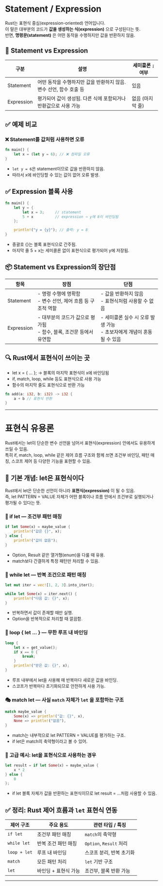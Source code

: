 # Statement / Expression

Rust는 표현식 중심(expression-oriented) 언어입니다.  
이 말은 대부분의 코드가 **값을 생성하는 식(expression)** 으로 구성된다는 뜻.  
반면, **명령문(statement)** 은 어떤 동작을 수행하지만 값을 반환하지 않음.

## 🧠 Statement vs Expression

| 구분        | 설명                                                                 | 세미콜론 `;` 여부 |
|-------------|----------------------------------------------------------------------|-------------------|
| Statement   | 어떤 동작을 수행하지만 값을 반환하지 않음. 변수 선언, 함수 호출 등     | 있음              |
| Expression  | 평가되어 값이 생성됨. 다른 식에 포함되거나 반환값으로 사용 가능         | 없음 (마지막 줄) |



## ✅ 예제 비교

### ❌ Statement를 값처럼 사용하면 오류
```rust
fn main() {
    let x = (let y = 6); // ❌ 컴파일 오류
}
```        

- `let y = 6`은 statement이므로 값을 반환하지 않음.
- 따라서 x에 바인딩할 수 있는 값이 없어 오류 발생.

## ✅ Expression 블록 사용
```rust
fn main() {
    let y = {
        let x = 3;     // statement
        5 + x          // expression → y에 8이 바인딩됨
    };

    println!("y = {y}"); // 출력: y = 8
}
```

- 중괄호 {}는 블록 표현식으로 간주됨.
- 마지막 줄 5 + x는 세미콜론 없이 표현식으로 평가되어 y에 저장됨.

## 📦 Statement vs Expression의 장단점

| 항목       | 장점                                                                 | 단점                                                                 |
|------------|----------------------------------------------------------------------|----------------------------------------------------------------------|
| Statement  | - 명령 수행에 명확함<br>- 변수 선언, 제어 흐름 등 구조적 역할        | - 값을 반환하지 않음<br>- 표현식처럼 사용할 수 없음                  |
| Expression | - 대부분의 코드가 값으로 평가됨<br>- 함수, 블록, 조건문 등에서 유연함 | - 세미콜론 실수 시 오류 발생 가능<br>- 초보자에게 개념이 혼동될 수 있음 |


## 🔍 Rust에서 표현식이 쓰이는 곳
- let x = { ... }; → 블록의 마지막 표현식이 x에 바인딩됨
- if, match, loop, while 등도 표현식으로 사용 가능
- 함수의 마지막 줄도 표현식으로 반환 가능
  
```rust
fn add(a: i32, b: i32) -> i32 {
    a + b // 표현식 반환
}
```
---


# 표현식 유용론

Rust에서는 let이 단순한 변수 선언을 넘어서 표현식(expression) 안에서도 유용하게 쓰일 수 있음.  
특히 if, match, loop, while 같은 제어 흐름 구조와 함께 쓰면 조건부 바인딩, 패턴 매칭, 스코프 제어 등 다양한 기능을 표현할 수 있음.

## 🧠 기본 개념: let은 표현식이다

Rust에서 let은 단순한 선언이 아니라 **표현식(expression)** 이 될 수 있음.  
즉, let PATTERN = VALUE 자체가 어떤 블록이나 흐름 안에서 조건부로 실행되거나 평가될 수 있다는 뜻.

### 🧩 if let — 조건부 패턴 매칭
```rust
if let Some(x) = maybe_value {
    println!("값은 {}", x);
} else {
    println!("값이 없음");
}
```

- Option, Result 같은 열거형(enum)을 다룰 때 유용.
- match보다 간결하게 특정 패턴만 처리할 수 있음.

### 🎯 while let — 반복 조건으로 패턴 매칭
```rust
let mut iter = vec![1, 2, 3].into_iter();

while let Some(x) = iter.next() {
    println!("다음 값: {}", x);
}
```

- 반복하면서 값이 존재할 때만 실행.
- Option을 반복적으로 처리할 때 깔끔함.

### 🔁 loop { let ... } — 무한 루프 내 바인딩
```rust
loop {
    let x = get_value();
    if x == 0 {
        break;
    }
    println!("받은 값: {}", x);
}
```

- 루프 내부에서 let을 사용해 매 반복마다 새로운 값을 바인딩.
- 스코프가 반복마다 초기화되므로 안전하게 사용 가능.

### 🎭 match let — 사실 `match` 자체가 `let` 을 포함하는 구조
```rust
match maybe_value {
    Some(x) => println!("값: {}", x),
    None => println!("없음"),
}
```

- match는 내부적으로 let PATTERN = VALUE를 평가하는 구조.
- if let은 match의 축약형이라고 볼 수 있어.

### 🧪 고급 예시: let을 표현식으로 사용하는 경우
```rust
let result = if let Some(x) = maybe_value {
    x * 2
} else {
    0
};
```

- if let 블록 자체가 값을 반환하는 표현식이므로 let result = ...처럼 사용할 수 있음.

## ✅ 정리: Rust 제어 흐름과 `let` 표현식 연동

| 제어 구조     | 주요 용도                  | 관련 타입 / 특징         |
|---------------|----------------------------|---------------------------|
| `if let`      | 조건부 패턴 매칭           | `match`의 축약형          |
| `while let`   | 반복 조건 패턴 매칭        | `Option`, `Result` 처리   |
| `loop + let`  | 루프 내 바인딩             | 스코프 분리, 반복 초기화  |
| `match`       | 모든 패턴 처리             | `let` 기반 구조           |
| `let`         | 바인딩 + 표현식 가능       | 조건부, 블록 반환 가능    |

---






